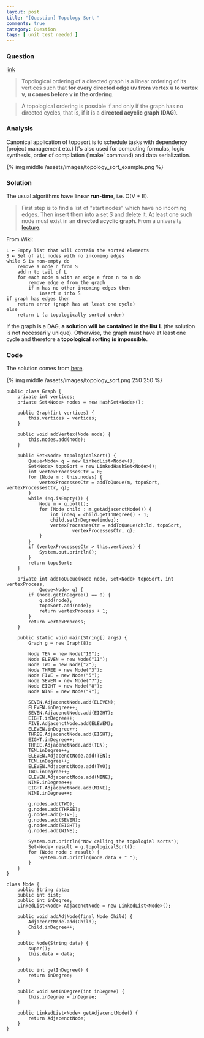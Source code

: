 ```yaml
---
layout: post
title: "[Question] Topology Sort "
comments: true
category: Question
tags: [ unit test needed ]
---
```


### Question 

[link](http://en.wikipedia.org/wiki/Topological_sorting)

> Topological ordering of a directed graph is a linear ordering of its vertices such that __for every directed edge uv from vertex u to vertex v, u comes before v in the ordering__. 

> A topological ordering is possible if and only if the graph has no directed cycles, that is, if it is a __directed acyclic graph (DAG)__. 

### Analysis

Canonical application of toposort is to schedule tasks with dependency (project management etc.) It's also used for computing formulas, logic synthesis, order of compilation ('make' command) and data serialization. 

{% img middle /assets/images/topology_sort_example.png %}

### Solution

The usual algorithms have __linear run-time__, i.e. O(V + E). 

> First step is to find a list of "start nodes" which have no incoming edges. Then insert them into a set S and delete it. At least one such node must exist in an __directed acyclic graph__. From a university [lecture](https://courses.cs.washington.edu/courses/cse326/03wi/lectures/RaoLect20.pdf). 

From Wiki: 

    L ← Empty list that will contain the sorted elements
    S ← Set of all nodes with no incoming edges
    while S is non-empty do
        remove a node n from S
        add n to tail of L
        for each node m with an edge e from n to m do
            remove edge e from the graph
            if m has no other incoming edges then
                insert m into S
    if graph has edges then
        return error (graph has at least one cycle)
    else 
        return L (a topologically sorted order)

If the graph is a DAG, __a solution will be contained in the list L__ (the solution is not necessarily unique). Otherwise, the graph must have at least one cycle and therefore __a topological sorting is impossible__.

### Code

The solution comes from [here](http://codereview.stackexchange.com/questions/44689/topological-sort-in-java). 

{% img middle /assets/images/topology_sort.png 250 250 %}

    public class Graph {
        private int vertices;
        private Set<Node> nodes = new HashSet<Node>();

        public Graph(int vertices) {
            this.vertices = vertices;
        }

        public void addVertex(Node node) {
            this.nodes.add(node);
        }

        public Set<Node> topologicalSort() {
            Queue<Node> q = new LinkedList<Node>();
            Set<Node> topoSort = new LinkedHashSet<Node>();
            int vertexProcessesCtr = 0;
            for (Node m : this.nodes) {
                vertexProcessesCtr = addToQueue(m, topoSort, vertexProcessesCtr, q);
            }
            while (!q.isEmpty()) {
                Node m = q.poll();
                for (Node child : m.getAdjacenctNode()) {
                    int indeq = child.getInDegree() - 1;
                    child.setInDegree(indeq);
                    vertexProcessesCtr = addToQueue(child, topoSort,
                            vertexProcessesCtr, q);
                }
            }
            if (vertexProcessesCtr > this.vertices) {
                System.out.println();
            }
            return topoSort;
        }

        private int addToQueue(Node node, Set<Node> topoSort, int vertexProcess,
                Queue<Node> q) {
            if (node.getInDegree() == 0) {
                q.add(node);
                topoSort.add(node);
                return vertexProcess + 1;
            }
            return vertexProcess;
        }

        public static void main(String[] args) {
            Graph g = new Graph(8);

            Node TEN = new Node("10");
            Node ELEVEN = new Node("11");
            Node TWO = new Node("2");
            Node THREE = new Node("3");
            Node FIVE = new Node("5");
            Node SEVEN = new Node("7");
            Node EIGHT = new Node("8");
            Node NINE = new Node("9");

            SEVEN.AdjacenctNode.add(ELEVEN);
            ELEVEN.inDegree++;
            SEVEN.AdjacenctNode.add(EIGHT);
            EIGHT.inDegree++;
            FIVE.AdjacenctNode.add(ELEVEN);
            ELEVEN.inDegree++;
            THREE.AdjacenctNode.add(EIGHT);
            EIGHT.inDegree++;
            THREE.AdjacenctNode.add(TEN);
            TEN.inDegree++;
            ELEVEN.AdjacenctNode.add(TEN);
            TEN.inDegree++;
            ELEVEN.AdjacenctNode.add(TWO);
            TWO.inDegree++;
            ELEVEN.AdjacenctNode.add(NINE);
            NINE.inDegree++;
            EIGHT.AdjacenctNode.add(NINE);
            NINE.inDegree++;

            g.nodes.add(TWO);
            g.nodes.add(THREE);
            g.nodes.add(FIVE);
            g.nodes.add(SEVEN);
            g.nodes.add(EIGHT);
            g.nodes.add(NINE);

            System.out.println("Now calling the topologial sorts");
            Set<Node> result = g.topologicalSort();
            for (Node node : result) {
                System.out.println(node.data + " ");
            }
        }
    }

    class Node {
        public String data;
        public int dist;
        public int inDegree;
        LinkedList<Node> AdjacenctNode = new LinkedList<Node>();

        public void addAdjNode(final Node Child) {
            AdjacenctNode.add(Child);
            Child.inDegree++;
        }

        public Node(String data) {
            super();
            this.data = data;
        }

        public int getInDegree() {
            return inDegree;
        }

        public void setInDegree(int inDegree) {
            this.inDegree = inDegree;
        }

        public LinkedList<Node> getAdjacenctNode() {
            return AdjacenctNode;
        }
    }
